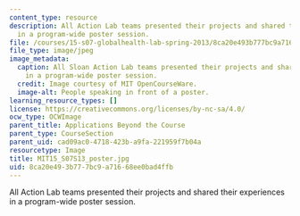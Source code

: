 ```yaml
---
content_type: resource
description: All Action Lab teams presented their projects and shared their experiences
  in a program-wide poster session.
file: /courses/15-s07-globalhealth-lab-spring-2013/8ca20e493b777bc9a71668ee0bad4ffb_MIT15_S07S13_poster.jpg
file_type: image/jpeg
image_metadata:
  caption: All Sloan Action Lab teams presented their projects and shared their experiences
    in a program-wide poster session.
  credit: Image courtesy of MIT OpenCourseWare.
  image-alt: People speaking in front of a poster.
learning_resource_types: []
license: https://creativecommons.org/licenses/by-nc-sa/4.0/
ocw_type: OCWImage
parent_title: Applications Beyond the Course
parent_type: CourseSection
parent_uid: cad09ac0-4718-423b-a9fa-221959f7b04a
resourcetype: Image
title: MIT15_S07S13_poster.jpg
uid: 8ca20e49-3b77-7bc9-a716-68ee0bad4ffb
---
```

All Action Lab teams presented their projects and shared their experiences in a program-wide poster session.
